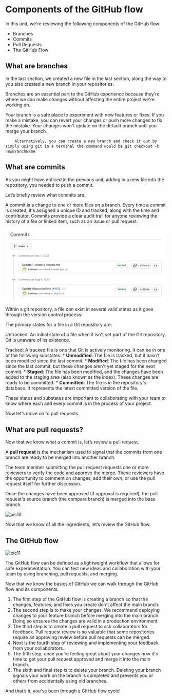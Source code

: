 # Components of the GitHub flow

In this unit, we're reviewing the following components of the GitHub flow:
* Branches
* Commits
* Pull Requests
* The GitHub Flow

## What are branches
In the last section, we created a new file in the last section, along the way to you also created a new branch in your repositories.

Branches are an essential part to the GitHub experience because they're where we can make changes without affecting the entire project we're working on.

Your branch is a safe place to experiment with new features or fixes. If you make a mistake, you can revert your changes or push more changes to fix the mistake. Your changes won't update on the default branch until you merge your branch.

```
    Alternatively, you can create a new branch and check it out by simply using git in a terminal the command would be git checkout -b newBranchName
```

## What are commits
As you might have noticed in the previous unit, adding in a new file into the repository, you needed to push a commit.

Let’s briefly review what commits are.

A commit is a change to one or more files on a branch. Every time a commit is created, it's assigned a unique ID and tracked, along with the time and contributor. Commits provide a clear audit trail for anyone reviewing the history of a file or linked item, such as an issue or pull request.

<kbd>
    <img src="https://github.com/MinenhleNkosi/Everything-Git-Github/blob/main/4.%20Intro%20to%20GitHub/images/9.png?raw=true" height="auto" width="500" />
</kbd>

Within a git repository, a file can exist in several valid states as it goes through the version control process:

The primary states for a file in a Git repository are:

Untracked: An initial state of a file when it isn't yet part of the Git repository. Git is unaware of its existence.

Tracked: A tracked file is one that Git is actively monitoring. It can be in one of the following substates:
    * **Unmodified**: The file is tracked, but it hasn't been modified since the last commit.
    * **Modified**: The file has been changed since the last commit, but these changes aren't yet staged for the next commit.
    * **Staged**: The file has been modified, and the changes have been added to the staging area (also known as the index). These changes are ready to be committed.
    * **Committed**: The file is in the repository's database. It represents the latest committed version of the file.

These states and substates are important to collaborating with your team to know where each and every commit is in the process of your project.

Now let’s move on to pull requests.

## What are pull requests?
Now that we know what a commit is, let’s review a pull request.

A **pull request** is the mechanism used to signal that the commits from one branch are ready to be merged into another branch.

The team member submitting the pull request requests one or more reviewers to verify the code and approve the merge. These reviewers have the opportunity to comment on changes, add their own, or use the pull request itself for further discussion.

Once the changes have been approved (if approval is required), the pull request's source branch (the compare branch) is merged into the base branch.

![pic10]()

Now that we know of all the ingredients, let’s review the GitHub flow.

## The GitHub flow
![pic11]()

The GitHub flow can be defined as a lightweight workflow that allows for safe experimentation. You can test new ideas and collaboration with your team by using branching, pull requests, and merging.

Now that we know the basics of GitHub we can walk through the GitHub flow and its components.
1. The first step of the GitHub flow is creating a branch so that the changes, features, and fixes you create don't affect the main branch.
2. The second step is to make your changes. We recommend deploying changes to your feature branch before merging into the main branch. Doing so ensures the changes are valid in a production environment.
3. The third step is to create a pull request to ask collaborators for feedback. Pull request review is so valuable that some repositories require an approving review before pull requests can be merged.
4. Next is the fourth step of reviewing and implementing your feedback from your collaborators.
5. The fifth step, once you’re feeling great about your changes now it's time to get your pull request approved and merge it into the main branch.
6. The sixth and final step is to delete your branch. Deleting your branch signals your work on the branch is completed and prevents you or others from accidentally using old branches.

And that’s it, you’ve been through a GitHub flow cycle!
